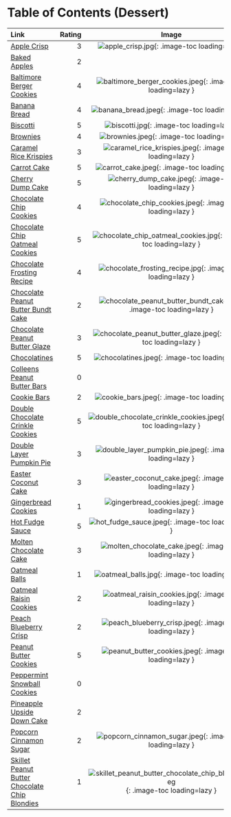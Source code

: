 # Table of Contents (Dessert)

| Link                                                                                                | Rating | Image                                                                                                                                   |
|:----------------------------------------------------------------------------------------------------|-------:|:---------------------------------------------------------------------------------------------------------------------------------------:|
| [Apple Crisp](./apple_crisp.md)                                                                     | 3      | ![apple_crisp.jpg](./apple_crisp.jpg){: .image-toc loading=lazy }                                                                       |
| [Baked Apples](./baked_apples.md)                                                                   | 2      | <!-- TODO: Capture image -->                                                                                                            |
| [Baltimore Berger Cookies](./baltimore_berger_cookies.md)                                           | 4      | ![baltimore_berger_cookies.jpeg](./baltimore_berger_cookies.jpeg){: .image-toc loading=lazy }                                           |
| [Banana Bread](./banana_bread.md)                                                                   | 4      | ![banana_bread.jpeg](./banana_bread.jpeg){: .image-toc loading=lazy }                                                                   |
| [Biscotti](./biscotti.md)                                                                           | 5      | ![biscotti.jpg](./biscotti.jpg){: .image-toc loading=lazy }                                                                             |
| [Brownies](./brownies.md)                                                                           | 4      | ![brownies.jpeg](./brownies.jpeg){: .image-toc loading=lazy }                                                                           |
| [Caramel Rice Krispies](./caramel_rice_krispies.md)                                                 | 3      | ![caramel_rice_krispies.jpeg](./caramel_rice_krispies.jpeg){: .image-toc loading=lazy }                                                 |
| [Carrot Cake](./carrot_cake.md)                                                                     | 5      | ![carrot_cake.jpeg](./carrot_cake.jpeg){: .image-toc loading=lazy }                                                                     |
| [Cherry Dump Cake](./cherry_dump_cake.md)                                                           | 5      | ![cherry_dump_cake.jpeg](./cherry_dump_cake.jpeg){: .image-toc loading=lazy }                                                           |
| [Chocolate Chip Cookies](./chocolate_chip_cookies.md)                                               | 4      | ![chocolate_chip_cookies.jpeg](./chocolate_chip_cookies.jpeg){: .image-toc loading=lazy }                                               |
| [Chocolate Chip Oatmeal Cookies](./chocolate_chip_oatmeal_cookies.md)                               | 5      | ![chocolate_chip_oatmeal_cookies.jpg](./chocolate_chip_oatmeal_cookies.jpg){: .image-toc loading=lazy }                                 |
| [Chocolate Frosting Recipe](./chocolate_frosting_recipe.md)                                         | 4      | ![chocolate_frosting_recipe.jpg](./chocolate_frosting_recipe.jpg){: .image-toc loading=lazy }                                           |
| [Chocolate Peanut Butter Bundt Cake](./chocolate_peanut_butter_bundt_cake.md)                       | 2      | ![chocolate_peanut_butter_bundt_cake.jpg](./chocolate_peanut_butter_bundt_cake.jpg){: .image-toc loading=lazy }                         |
| [Chocolate Peanut Butter Glaze](./chocolate_peanut_butter_glaze.md)                                 | 3      | ![chocolate_peanut_butter_glaze.jpeg](./chocolate_peanut_butter_glaze.jpeg){: .image-toc loading=lazy }                                 |
| [Chocolatines](./chocolatines.md)                                                                   | 5      | ![chocolatines.jpeg](./chocolatines.jpeg){: .image-toc loading=lazy }                                                                   |
| [Colleens Peanut Butter Bars](./colleens_peanut_butter_bars.md)                                     | 0      | <!-- TODO: Capture image -->                                                                                                            |
| [Cookie Bars](./cookie_bars.md)                                                                     | 2      | ![cookie_bars.jpeg](./cookie_bars.jpeg){: .image-toc loading=lazy }                                                                     |
| [Double Chocolate Crinkle Cookies](./double_chocolate_crinkle_cookies.md)                           | 5      | ![double_chocolate_crinkle_cookies.jpeg](./double_chocolate_crinkle_cookies.jpeg){: .image-toc loading=lazy }                           |
| [Double Layer Pumpkin Pie](./double_layer_pumpkin_pie.md)                                           | 3      | ![double_layer_pumpkin_pie.jpeg](./double_layer_pumpkin_pie.jpeg){: .image-toc loading=lazy }                                           |
| [Easter Coconut Cake](./easter_coconut_cake.md)                                                     | 3      | ![easter_coconut_cake.jpeg](./easter_coconut_cake.jpeg){: .image-toc loading=lazy }                                                     |
| [Gingerbread Cookies](./gingerbread_cookies.md)                                                     | 1      | ![gingerbread_cookies.jpeg](./gingerbread_cookies.jpeg){: .image-toc loading=lazy }                                                     |
| [Hot Fudge Sauce](./hot_fudge_sauce.md)                                                             | 5      | ![hot_fudge_sauce.jpeg](./hot_fudge_sauce.jpeg){: .image-toc loading=lazy }                                                             |
| [Molten Chocolate Cake](./molten_chocolate_cake.md)                                                 | 3      | ![molten_chocolate_cake.jpeg](./molten_chocolate_cake.jpeg){: .image-toc loading=lazy }                                                 |
| [Oatmeal Balls](./oatmeal_balls.md)                                                                 | 1      | ![oatmeal_balls.jpg](./oatmeal_balls.jpg){: .image-toc loading=lazy }                                                                   |
| [Oatmeal Raisin Cookies](./oatmeal_raisin_cookies.md)                                               | 2      | ![oatmeal_raisin_cookies.jpg](./oatmeal_raisin_cookies.jpg){: .image-toc loading=lazy }                                                 |
| [Peach Blueberry Crisp](./peach_blueberry_crisp.md)                                                 | 2      | ![peach_blueberry_crisp.jpeg](./peach_blueberry_crisp.jpeg){: .image-toc loading=lazy }                                                 |
| [Peanut Butter Cookies](./peanut_butter_cookies.md)                                                 | 5      | ![peanut_butter_cookies.jpeg](./peanut_butter_cookies.jpeg){: .image-toc loading=lazy }                                                 |
| [Peppermint Snowball Cookies](./peppermint_snowball_cookies.md)                                     | 0      | <!-- TODO: Capture image -->                                                                                                            |
| [Pineapple Upside Down Cake](./pineapple_upside_down_cake.md)                                       | 2      | <!-- TODO: Capture image -->                                                                                                            |
| [Popcorn Cinnamon Sugar](./popcorn_cinnamon_sugar.md)                                               | 2      | ![popcorn_cinnamon_sugar.jpeg](./popcorn_cinnamon_sugar.jpeg){: .image-toc loading=lazy }                                               |
| [Skillet Peanut Butter Chocolate Chip Blondies](./skillet_peanut_butter_chocolate_chip_blondies.md) | 1      | ![skillet_peanut_butter_chocolate_chip_blondies.jpeg](./skillet_peanut_butter_chocolate_chip_blondies.jpeg){: .image-toc loading=lazy } |
